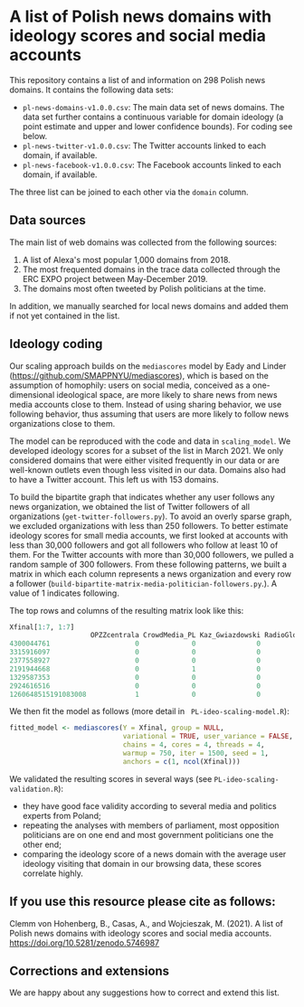# A list of Polish news domains with ideology scores and social media accounts

This repository contains a list of and information on 298 Polish news domains. It contains the following data sets:

- `pl-news-domains-v1.0.0.csv`: The main data set of news domains. The data set further contains a continuous variable for domain ideology (a point estimate and upper and lower confidence bounds). For coding see below.
- `pl-news-twitter-v1.0.0.csv`: The Twitter accounts linked to each domain, if available. 
- `pl-news-facebook-v1.0.0.csv`: The Facebook accounts linked to each domain, if available.

The three list can be joined to each other via the `domain` column.

## Data sources

The main list of web domains was collected from the following sources:

1. A list of Alexa's most popular 1,000 domains from 2018.
2. The most frequented domains in the trace data collected through the ERC EXPO project between May-December 2019.
3. The domains most often tweeted by Polish politicians at the time.

In addition, we manually searched for local news domains and added them if not yet contained in the list.

## Ideology coding

Our scaling approach builds on the `mediascores` model by Eady and Linder (https://github.com/SMAPPNYU/mediascores), which is based on the assumption of homophily: users on social media, conceived as a one-dimensional ideological space, are more likely to share news from news media accounts close to them. Instead of using sharing behavior, we use following behavior, thus assuming that users are more likely to follow news organizations close to them. 

The model can be reproduced with the code and data in `scaling_model`. We developed ideology scores for a subset of the list in March 2021. We only considered domains that were either visited frequently in our data or are well-known outlets even though less visited in our data. Domains also had to have a Twitter account. This left us with 153 domains. 

To build the bipartite graph that indicates whether any user follows any news organization, we obtained the list of Twitter followers of all organizations (`get-twitter-followers.py`). To avoid an overly sparse graph, we excluded organizations with less than 250 followers. To better estimate ideology scores for small media accounts, we first looked at accounts with less than 30,000 followers and got all followers who follow at least 10 of them. For the Twitter accounts with more than 30,000 followers, we pulled a random sample of 300 followers. From these following patterns, we built a matrix in which each column represents a news organization and every row a follower  (`build-bipartite-matrix-media-politician-followers.py`.). A value of 1 indicates following.

The top rows and columns of the resulting matrix look like this:

```r
Xfinal[1:7, 1:7]
                    OPZZcentrala CrowdMedia_PL Kaz_Gwiazdowski RadioGlos ForbesPolska piechotapl SawickiMarek
4300044761                     0             0               0         0            0          0            0
3315916097                     0             0               0         0            0          0            0
2377558927                     0             0               0         0            0          0            1
2191944668                     0             1               0         0            0          0            0
1329587353                     0             0               0         0            0          0            0
2924616516                     0             0               0         0            1          0            1
1260648515191083008            1             0               0         1            0          0            1
``` 

We then fit the model as follows (more detail in ` PL-ideo-scaling-model.R`):

```r
fitted_model <- mediascores(Y = Xfinal, group = NULL,
                            variational = TRUE, user_variance = FALSE,
                            chains = 4, cores = 4, threads = 4,
                            warmup = 750, iter = 1500, seed = 1,
                            anchors = c(1, ncol(Xfinal)))
```

We validated the resulting scores in several ways (see `PL-ideo-scaling-validation.R`): 
- they have good face validity according to several media and politics experts from Poland;
- repeating the analyses with members of parliament, most opposition politicians are on one end and most government politicians one the other end;
- comparing the ideology score of a news domain with the average user ideology visiting that domain in our browsing data, these scores correlate highly.


## If you use this resource please cite as follows:

Clemm von Hohenberg, B., Casas, A., and Wojcieszak, M. (2021). A list of Polish news domains with ideology scores and social media accounts. https://doi.org/10.5281/zenodo.5746987

## Corrections and extensions

We are happy about any suggestions how to correct and extend this list.
